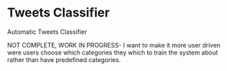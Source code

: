 # Tweets Classifier
Automatic Tweets Classifier

NOT COMPLETE, WORK IN PROGRESS- I want to make it more user driven were users choose which categories they which to train the system about rather than have predefined categories. 
